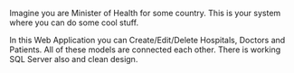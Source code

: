 Imagine you are Minister of Health for some country. This is your system where you can do some cool stuff.

In this Web Application you can Create/Edit/Delete Hospitals, Doctors and Patients. All of these models are connected each other. There is working SQL Server also and clean design.
